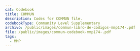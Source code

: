 ```yaml
---
cat: Codebook
title: COMMUN
description: Codes for COMMUN file.
codebookType: Community Level Supplementary
archivo: /public/images/commun-libro-de-códigos-mmp174-.pdf
file: /public/images/commun-codebook-mmp174-.pdf
tags:
  - MMP
---
```

